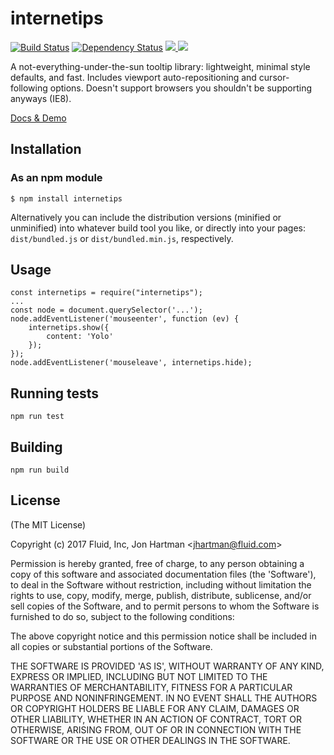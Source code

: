 # internetips

[![Build Status](https://api.travis-ci.org/jhartman86/internetips.svg)](http://travis-ci.org/jhartman86/internetips)  [![Dependency Status](https://david-dm.org/jhartman86/internetips.svg)](https://david-dm.org/jhartman86/internetips) [![](http://img.shields.io/npm/v/internetips.svg) ![](http://img.shields.io/npm/dm/internetips.svg)](https://www.npmjs.org/package/internetips)

A not-everything-under-the-sun tooltip library: lightweight, minimal style defaults, and fast. Includes viewport auto-repositioning and cursor-following options. Doesn't support browsers you shouldn't be supporting anyways (IE8).

[Docs &amp; Demo](https://jhartman86.github.io/internetips/)

## Installation

### As an npm module

    $ npm install internetips

Alternatively you can include the distribution versions (minified or unminified) into whatever build tool you like, or directly into your pages: `dist/bundled.js` or `dist/bundled.min.js`, respectively.

## Usage

    const internetips = require("internetips");
    ...
    const node = document.querySelector('...');
    node.addEventListener('mouseenter', function (ev) {
        internetips.show({
            content: 'Yolo'
        });
    });
    node.addEventListener('mouseleave', internetips.hide);


## Running tests

    npm run test

## Building

    npm run build

## License

(The MIT License)

Copyright (c) 2017 Fluid, Inc, Jon Hartman &lt;jhartman@fluid.com&gt;

Permission is hereby granted, free of charge, to any person obtaining
a copy of this software and associated documentation files (the
'Software'), to deal in the Software without restriction, including
without limitation the rights to use, copy, modify, merge, publish,
distribute, sublicense, and/or sell copies of the Software, and to
permit persons to whom the Software is furnished to do so, subject to
the following conditions:

The above copyright notice and this permission notice shall be
included in all copies or substantial portions of the Software.

THE SOFTWARE IS PROVIDED 'AS IS', WITHOUT WARRANTY OF ANY KIND,
EXPRESS OR IMPLIED, INCLUDING BUT NOT LIMITED TO THE WARRANTIES OF
MERCHANTABILITY, FITNESS FOR A PARTICULAR PURPOSE AND NONINFRINGEMENT.
IN NO EVENT SHALL THE AUTHORS OR COPYRIGHT HOLDERS BE LIABLE FOR ANY
CLAIM, DAMAGES OR OTHER LIABILITY, WHETHER IN AN ACTION OF CONTRACT,
TORT OR OTHERWISE, ARISING FROM, OUT OF OR IN CONNECTION WITH THE
SOFTWARE OR THE USE OR OTHER DEALINGS IN THE SOFTWARE.
